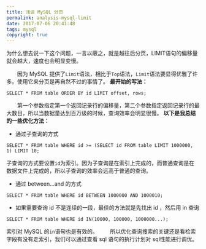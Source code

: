 ```yaml
---
title: 浅谈 MySQL 分页
permalink: analysis-mysql-limit
date: 2017-07-06 20:41:48
tags: mysql
copyright: true
---
```


为什么想去说一下这个问题，一言以蔽之，就是越往后分页，LIMIT语句的偏移量就会越大，速度也会明显变慢。
<!-- more -->
　　因为 MySQL 提供了`Limit`语法，相比于`Top`语法，`Limit`语法要显得优雅了许多。使用它来分页是再自然不过的事情了。
**最开始的写法：**
```
SELECT * FROM table ORDER BY id LIMIT offset, rows; 
```
　　第一个参数指定第一个返回记录行的偏移量，第二个参数指定返回记录行的最大数目，所以当数据量达到百万级的时候，查询效率会明显很慢。
**以下是我总结的一些优化方法：**
- 通过子查询的方式
```
SELECT * FROM table WHERE id >= (SELECT id FROM table LIMIT 1000000, 1) LIMIT 10; 
```
子查询的方式要设置`id`为索引。因为子查询是在索引上完成的，而普通查询是在数据文件上完成的，所以子查询的效率会远高于普通的查询。
- 通过 between...and 的方式
```
SELECT * FROM table WHERE id BETWEEN 1000000 AND 1000010; 
```
- 如果需要查询 id 不是连续的一段，最佳的方法就是先找出 id ，然后用 in 查询 
```
SELECT * FROM table WHERE id IN(10000, 100000, 1000000...); 
```
索引对 MySQL 的`in`语句也是有效的。
　　所以优化查询搜索的关键还是看检索字段有没有走索引，我们可以通过查看 sql 语句的执行计划对 sql性能进行调优。
